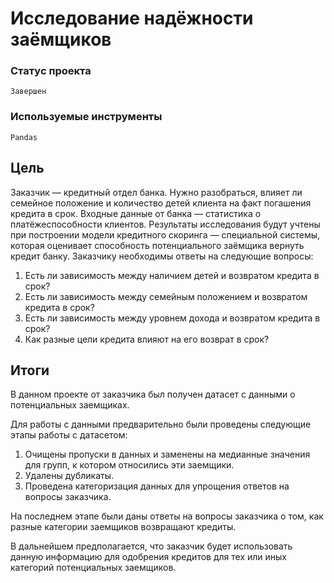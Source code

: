 # Исследование надёжности заёмщиков

### Статус проекта

`Завершен`

### Используемые инструменты

`Pandas`

## Цель

Заказчик — кредитный отдел банка. Нужно разобраться, влияет ли семейное положение и количество детей клиента на факт погашения кредита в срок. Входные данные от банка — статистика о платёжеспособности клиентов.
Результаты исследования будут учтены при построении модели кредитного скоринга — специальной системы, которая оценивает способность потенциального заёмщика вернуть кредит банку.
Заказчику необходимы ответы на следующие вопросы:
1. Есть ли зависимость между наличием детей и возвратом кредита в срок?
2. Есть ли зависимость между семейным положением и возвратом кредита в срок?
3. Есть ли зависимость между уровнем дохода и возвратом кредита в срок?
4. Как разные цели кредита влияют на его возврат в срок?

## Итоги


В данном проекте от заказчика был получен датасет с данными о потенциальных заемщиках.

Для работы с данными предварительно были проведены следующие этапы работы с датасетом:

1. Очищены пропуски в данных и заменены на медианные значения для групп, к котором относились эти заемщики.
2. Удалены дубликаты.
3. Проведена категоризация данных для упрощения ответов на вопросы заказчика.

На последнем этапе были даны ответы на вопросы заказчика о том, как разные категории заемщиков возвращают кредиты.

В дальнейшем предполагается, что заказчик будет использовать данную информацию для одобрения кредитов для тех или иных категорий потенциальных заемщиков.